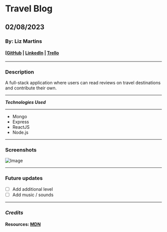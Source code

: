 # Travel Blog

## 02/08/2023

### By: Liz Martins

#### [[GitHub](http://www.github.com/martinsliz) | [LinkedIn](https://www.linkedin.com/in/elizmartins) | [Trello](https://trello.com/b/XrtSg1A5/travel-blog)

---

### Description

A full-stack application where users can read reviews on travel destinations and contribute their own.

---

**_Technologies Used_**

---

- Mongo
- Express
- ReactJS
- Node.js

---

### Screenshots

![Image]()

---

### Future updates

- [ ] Add additional level
- [ ] Add music / sounds

---

### _Credits_

#### Resources: [MDN](https://developer.mozilla.org/en-US/)
